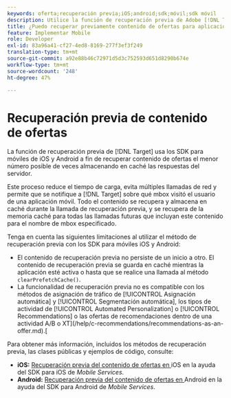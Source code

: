 ```yaml
---
keywords: oferta;recuperación previa;iOS;android;sdk;móvil;sdk móvil
description: Utilice la función de recuperación previa de Adobe [!DNL Target] en los SDK para móviles iOS y Android a fin de recuperar contenido de ofertas el menor número posible de veces almacenando en caché las respuestas del servidor.
title: ¿Puedo recuperar previamente contenido de ofertas para aplicaciones móviles?
feature: Implementar Mobile
role: Developer
exl-id: 83a96a41-cf27-4ed8-8169-277f3ef3f249
translation-type: tm+mt
source-git-commit: a92e88b46c72971d5d3c752593d651d8290b674e
workflow-type: tm+mt
source-wordcount: '248'
ht-degree: 47%

---
```


# Recuperación previa de contenido de ofertas

La función de recuperación previa de [!DNL Target] usa los SDK para móviles de iOS y Android a fin de recuperar contenido de ofertas el menor número posible de veces almacenando en caché las respuestas del servidor.

Este proceso reduce el tiempo de carga, evita múltiples llamadas de red y permite que se notifique a [!DNL Target] sobre qué mbox visitó el usuario de una aplicación móvil. Todo el contenido se recupera y almacena en caché durante la llamada de recuperación previa, y se recupera de la memoria caché para todas las llamadas futuras que incluyan este contenido para el nombre de mbox especificado.

Tenga en cuenta las siguientes limitaciones al utilizar el método de recuperación previa con los SDK para móviles iOS y Android:

* El contenido de recuperación previa no persiste de un inicio a otro. El contenido de recuperación previa se guarda en caché mientras la aplicación esté activa o hasta que se realice una llamada al método `clearPrefetchCache()`.
* La funcionalidad de recuperación previa no es compatible con los métodos de asignación de tráfico de [!UICONTROL Asignación automática] y [!UICONTROL Segmentación automática], los tipos de actividad de [!UICONTROL Automated Personalization] o [!UICONTROL Recommendations] o las ofertas de recomendaciones dentro de una actividad A/B o XT](/help/c-recommendations/recommendations-as-an-offer.md).[

Para obtener más información, incluidos los métodos de recuperación previa, las clases públicas y ejemplos de código, consulte:

* **iOS:**  [Recuperación previa del contenido de ofertas en ](https://experienceleague.adobe.com/docs/mobile-services/ios/target-ios/c-mob-target-prefetch-ios.html) iOS en la ayuda del SDK para iOS de  *Mobile Services*.
* **Android:**  [Recuperación previa del contenido de ofertas en ](https://experienceleague.adobe.com/docs/mobile-services/android/target-android/c-mob-target-prefetch-android.html) Android en la ayuda del SDK para Android de  *Mobile Services*.
